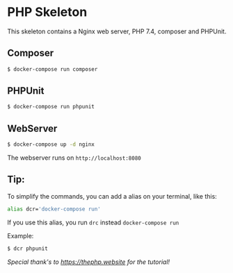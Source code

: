 # PHP Skeleton

This skeleton contains a Nginx web server, PHP 7.4, composer and PHPUnit.

## Composer
```sh
$ docker-compose run composer
```

## PHPUnit
```sh
$ docker-compose run phpunit
```

## WebServer
```sh
$ docker-compose up -d nginx
```
The webserver runs on `http://localhost:8080`

## Tip:
To simplify the commands, you can add a alias on your terminal, like this:
```sh
alias dcr='docker-compose run'
```
If you use this alias, you run `drc` instead `docker-compose run`

Example:
```sh
$ dcr phpunit
```

_Special thank's to https://thephp.website for the tutorial!_
